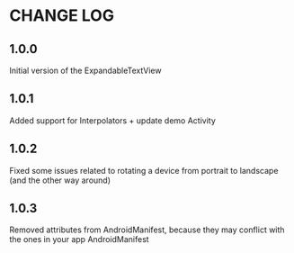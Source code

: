 CHANGE LOG
==========================

1.0.0
-----
Initial version of the ExpandableTextView

1.0.1
-----
Added support for Interpolators + update demo Activity

1.0.2
-----
Fixed some issues related to rotating a device from portrait to landscape (and the other way around)

1.0.3
-----
Removed attributes from AndroidManifest, because they may conflict with the ones in your app AndroidManifest
